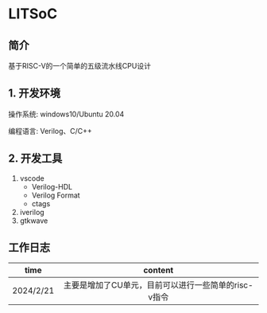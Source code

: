 # LITSoC
## 简介
基于RISC-V的一个简单的五级流水线CPU设计
## 1. 开发环境
操作系统: windows10/Ubuntu 20.04

编程语言: Verilog、C/C++
## 2. 开发工具
1. vscode
    - Verilog-HDL
    - Verilog Format
    - ctags
2. iverilog
3. gtkwave
## 工作日志
  time    | content
:---------: | :--------:
2024/2/21 | 主要是增加了CU单元，目前可以进行一些简单的risc-v指令